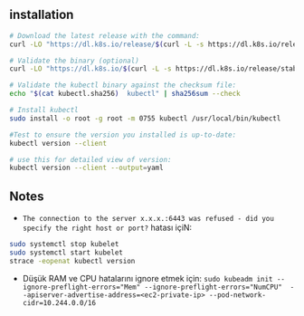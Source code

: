 ## installation
```bash
# Download the latest release with the command:
curl -LO "https://dl.k8s.io/release/$(curl -L -s https://dl.k8s.io/release/stable.txt)/bin/linux/amd64/kubectl"

# Validate the binary (optional)
curl -LO "https://dl.k8s.io/$(curl -L -s https://dl.k8s.io/release/stable.txt)/bin/linux/amd64/kubectl.sha256"

# Validate the kubectl binary against the checksum file:
echo "$(cat kubectl.sha256)  kubectl" | sha256sum --check

# Install kubectl
sudo install -o root -g root -m 0755 kubectl /usr/local/bin/kubectl

#Test to ensure the version you installed is up-to-date:
kubectl version --client

# use this for detailed view of version:
kubectl version --client --output=yaml   

```

## Notes
- ```The connection to the server x.x.x.:6443 was refused - did you specify the right host or port?``` hatası içiN:
```bash
sudo systemctl stop kubelet
sudo systemctl start kubelet
strace -eopenat kubectl version
```
- Düşük RAM ve CPU hatalarını ignore etmek için:
```sudo kubeadm init --ignore-preflight-errors="Mem" --ignore-preflight-errors="NumCPU"  --apiserver-advertise-address=<ec2-private-ip> --pod-network-cidr=10.244.0.0/16```